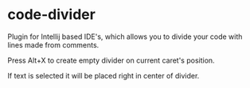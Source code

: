 # code-divider
Plugin for Intellij based IDE's, which allows you to divide your code with lines made from comments.

Press Alt+X to create empty divider on current caret's position.

If text is selected it will be placed right in center of divider.
